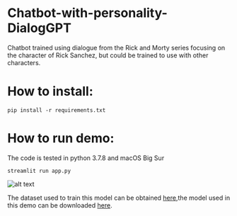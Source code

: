 # Chatbot-with-personality-DialogGPT
Chatbot trained using dialogue from the Rick and Morty series focusing on the character of Rick Sanchez, but could be trained to use with other characters.

# How to install:
<pre><code>pip install -r requirements.txt </code></pre>

# How to run demo:
The code is tested in python 3.7.8 and macOS Big Sur
<pre><code>streamlit run app.py </code></pre>

![alt text](https://github.com/mevo12318/face_liveness_detection-Anti-spoofing/blob/master/content/Rick.gif)

The dataset used to train this model can be obtained [here](https://www.kaggle.com/andradaolteanu/rickmorty-scripts),the model used in this demo can be downloaded [here](https://drive.google.com/drive/folders/13Q8jxJJ6BqAbia5RTk3sYcef1oSJMgbe?usp=sharing).